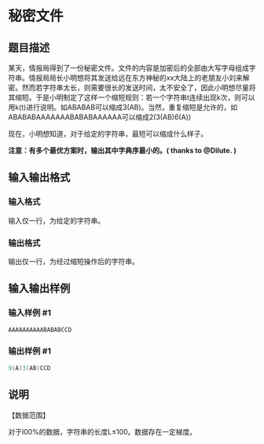 # 秘密文件

## 题目描述

某天，情报局得到了一份秘密文件。文件的内容是加密后的全部由大写字母组成字符串。情报局局长小明想将其发送给远在东方神秘的xx大陆上的老朋友小刘来解密。然而若字符串太长，则需要很长的发送时间，太不安全了，因此小明想尽量将其缩短。于是小明制定了这样一个缩短规则：若一个字符串t连续出现k次，则可以用k(t)进行说明。如ABABAB可以缩成3(AB)。当然，重复缩短是允许的，如ABABABAAAAAAABABABAAAAAA可以缩成2(3(AB)6(A))

现在，小明想知道，对于给定的字符串，最短可以缩成什么样子。

**注意：有多个最优方案时，输出其中字典序最小的。( thanks to @Dilute. )**

## 输入输出格式

### 输入格式

输入仅一行，为给定的字符串。

### 输出格式

输出仅一行，为经过缩短操作后的字符串。

## 输入输出样例

### 输入样例 #1

```cpp
AAAAAAAAAABABABCCD
```


### 输出样例 #1

```cpp
9(A)3(AB)CCD
```


## 说明

【数据范围】

对于l00%的数据，字符串的长度L≤100。数据存在一定梯度。

